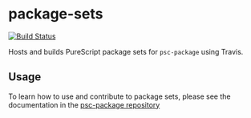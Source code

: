 # package-sets

[![Build Status](https://travis-ci.org/purescript/package-sets.svg?branch=master)](https://travis-ci.org/purescript/package-sets)

Hosts and builds PureScript package sets for `psc-package` using Travis.

## Usage

To learn how to use and contribute to package sets, please see the documentation in the [psc-package repository](https://github.com/purescript/psc-package)
